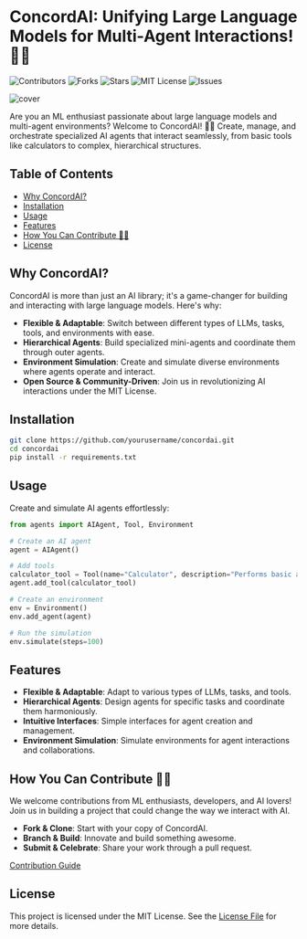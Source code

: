 # ConcordAI: Unifying Large Language Models for Multi-Agent Interactions! 🧠🤖
![Contributors](https://img.shields.io/github/contributors) ![Forks](https://img.shields.io/github/forks) ![Stars](https://img.shields.io/github/stars) ![MIT License](https://img.shields.io/github/license) ![Issues](https://img.shields.io/github/issues)

![cover](link-to-cover-image)

Are you an ML enthusiast passionate about large language models and multi-agent environments? Welcome to ConcordAI! 🚀💫 Create, manage, and orchestrate specialized AI agents that interact seamlessly, from basic tools like calculators to complex, hierarchical structures.

## Table of Contents
- [Why ConcordAI?](#why-concordai)
- [Installation](#installation)
- [Usage](#usage)
- [Features](#features)
- [How You Can Contribute 🙌🎉](#how-you-can-contribute-🙌🎉)
- [License](#license)

## Why ConcordAI?
ConcordAI is more than just an AI library; it's a game-changer for building and interacting with large language models. Here's why:

- **Flexible & Adaptable**: Switch between different types of LLMs, tasks, tools, and environments with ease.
- **Hierarchical Agents**: Build specialized mini-agents and coordinate them through outer agents.
- **Environment Simulation**: Create and simulate diverse environments where agents operate and interact.
- **Open Source & Community-Driven**: Join us in revolutionizing AI interactions under the MIT License.

## Installation
```bash
git clone https://github.com/yourusername/concordai.git
cd concordai
pip install -r requirements.txt
```

## Usage
Create and simulate AI agents effortlessly:
```python
from agents import AIAgent, Tool, Environment

# Create an AI agent
agent = AIAgent()

# Add tools
calculator_tool = Tool(name="Calculator", description="Performs basic arithmetic calculations")
agent.add_tool(calculator_tool)

# Create an environment
env = Environment()
env.add_agent(agent)

# Run the simulation
env.simulate(steps=100)
```

## Features
- **Flexible & Adaptable**: Adapt to various types of LLMs, tasks, and tools.
- **Hierarchical Agents**: Design agents for specific tasks and coordinate them harmoniously.
- **Intuitive Interfaces**: Simple interfaces for agent creation and management.
- **Environment Simulation**: Simulate environments for agent interactions and collaborations.

## How You Can Contribute 🙌🎉
We welcome contributions from ML enthusiasts, developers, and AI lovers! Join us in building a project that could change the way we interact with AI.

- **Fork & Clone**: Start with your copy of ConcordAI.
- **Branch & Build**: Innovate and build something awesome.
- **Submit & Celebrate**: Share your work through a pull request.

[Contribution Guide](link-to-contribution-guide)

## License
This project is licensed under the MIT License. See the [License File](link-to-license-file) for more details.
